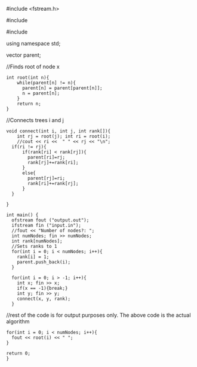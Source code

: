 #include <fstream.h>
  
#include <iostream>
  
#include <vector>
  
using namespace std;

vector <int> parent;


//Finds root of node x
```
int root(int n){
	while(parent[n] != n){
	  parent[n] = parent[parent[n]];
	  n = parent[n];
	}
	return n;
}
```

//Connects trees i and j
```
void connect(int i, int j, int rank[]){
	int rj = root(j); int ri = root(i);
    //cout << ri <<  " " << rj << "\n";
  if(ri != rj){
	  if(rank[ri] < rank[rj]){
	    parent[ri]=rj;
	    rank[rj]+=rank[ri];
	  }
	  else{
	    parent[rj]=ri;
	    rank[ri]+=rank[rj];
	  }
  }

}
```


```
int main() {
  ofstream fout ("output.out");
  ifstream fin ("input.in");
  //fout << "Number of nodes?: ";
  int numNodes; fin >> numNodes;
  int rank[numNodes];
  //Sets ranks to 1
  for(int i = 0; i < numNodes; i++){
    rank[i] = 1;
    parent.push_back(i);
  }
  
  for(int i = 0; i > -1; i++){
    int x; fin >> x; 
    if(x == -1){break;}
    int y; fin >> y;
    connect(x, y, rank);
  }
  ```

  //rest of the code is for output purposes only. The above code is the actual algorithm
  ```
  for(int i = 0; i < numNodes; i++){
    fout << root(i) << " ";
  }

  return 0;
}
```
